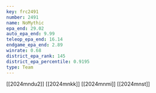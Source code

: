 ```yaml
---
key: frc2491
number: 2491
name: NoMythic
epa_end: 29.02
auto_epa_end: 9.99
teleop_epa_end: 16.14
endgame_epa_end: 2.89
winrate: 0.68
district_epa_rank: 145
district_epa_percentile: 0.9195
type: Team
---
```

[[2024mndu2]]
[[2024mnkk]]
[[2024mnmi]]
[[2024mnst]]
